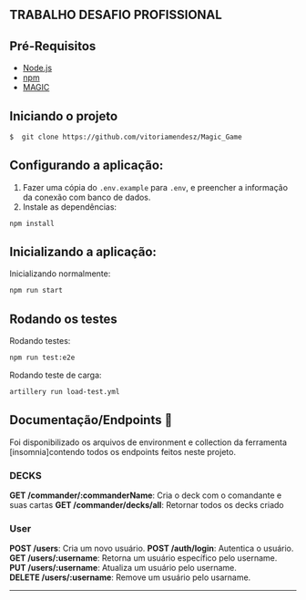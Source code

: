 ## TRABALHO DESAFIO PROFISSIONAL

## Pré-Requisitos
- [Node.js](https://nodejs.org/)
- [npm](https://www.npmjs.com/)
- [MAGIC](https://api.magicthegathering.io/v1) 

## Iniciando o projeto

```bash
$  git clone https://github.com/vitoriamendesz/Magic_Game
```  

## Configurando a aplicação:
1. Fazer uma cópia do `.env.example` para `.env`, e preencher a informação da conexão com banco de dados.
2. Instale as dependências: 
```bash 
npm install
```

## Inicializando a aplicação:

Inicializando normalmente: 
```bash
npm run start
```

## Rodando os testes
Rodando testes: 
```bash
npm run test:e2e
```
Rodando teste de carga:
```bash
artillery run load-test.yml

```

## Documentação/Endpoints 📰

Foi disponibilizado os arquivos de environment e collection da ferramenta [insomnia]contendo todos os endpoints feitos neste projeto.






### DECKS

**GET /commander/:commanderName**: Cria o deck com o comandante e suas cartas
**GET /commander/decks/all**: Retornar todos os decks criado

### User

**POST /users**: Cria um novo usuário.
**POST /auth/login**: Autentica o usuário.  
**GET /users/:username**: Retorna um usuário específico pelo username.  
**PUT /users/:username**: Atualiza um usuário pelo username.  
**DELETE /users/:username**: Remove um usuário pelo usarname.

---
